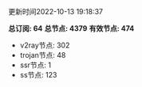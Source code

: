 更新时间2022-10-13 19:18:37

**总订阅: 64**
**总节点: 4379**
**有效节点: 474**
- v2ray节点: 302
- trojan节点: 48
- ssr节点: 1
- ss节点: 123
